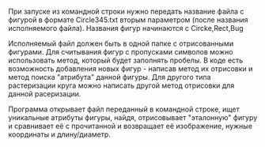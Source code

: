 При запуске из командной строки нужно передать название файла с фигурой в формате Circle345.txt вторым параметром (после названия исполняемого файла). Названия фигур начинаются с Circke,Rect,Bug

Исполняемый файл должен быть в одной папке с отрисованными фигурами.
Для считывания фигур с пропусками символов можно использовать метод, который будет заполнять пробелы.
В коде есть возможность добавления новых фигур - написав метод их отрисовки и метод поиска "атрибута" данной фигуры.
Для другого типа растеризации круга можно написать другой метод отрисовки для данной расеризации.

Программа открывает файл переданный в командной строке, ищет уникальные атрибуты фигуры, найдя, отрисовывает "эталонную" фигуру и сравнивает её с прочитанной и возвращает её изображение, нужные координаты и длину/диаметр.
